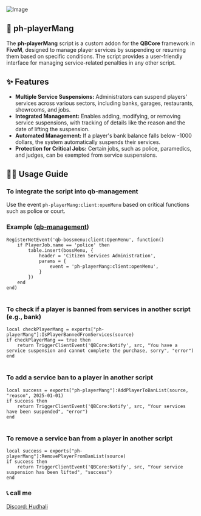 ![Image](https://cdn.discordapp.com/attachments/1345919818435526780/1345919819005825136/image.png?ex=68438b82&is=68423a02&hm=a81ed75f5c59bce916d7b1fe0554ddbf63f3c0199f84230238636d5f7382d49b&)


## 📁 ph-playerMang
The **ph-playerMang** script is a custom addon for the **QBCore** framework in **FiveM**, designed to manage player services by suspending or resuming them based on specific conditions. The script provides a user-friendly interface for managing service-related penalties in any other script.


## ✨ Features
- **Multiple Service Suspensions:** Administrators can suspend players' services across various sectors, including banks, garages, restaurants, showrooms, and jobs.
- **Integrated Management:** Enables adding, modifying, or removing service suspensions, with tracking of details like the reason and the date of lifting the suspension.
- **Automated Management:** If a player's bank balance falls below -1000 dollars, the system automatically suspends their services.
- **Protection for Critical Jobs:** Certain jobs, such as police, paramedics, and judges, can be exempted from service suspensions.


## 👨‍🏫 Usage Guide
### To integrate the script into qb-management
Use the event `ph-playerMang:client:openMenu` based on critical functions such as police or court.

### Example ([qb-management](https://github.com/qbcore-framework/qb-management/blob/3375d488002e098c0486ed203c5b955d45065bee/client/cl_boss.lua#L84))
```
RegisterNetEvent('qb-bossmenu:client:OpenMenu', function()
    if PlayerJob.name == 'police' then
        table.insert(bossMenu, {
            header = 'Citizen Services Administration',
            params = {
                event = 'ph-playerMang:client:openMenu',
            }
        })
    end
end)
```
#

### To check if a player is banned from services in another script (e.g., bank)
```
local checkPlayerMang = exports["ph-playerMang"]:IsPlayerBannedFromServices(source)
if checkPlayerMang == true then
    return TriggerClientEvent('QBCore:Notify', src, "You have a service suspension and cannot complete the purchase, sorry", "error")
end
```

#

### To add a service ban to a player in another script
```
local success = exports["ph-playerMang"]:AddPlayerToBanList(source, "reason", 2025-01-01)
if success then
    return TriggerClientEvent('QBCore:Notify', src, "Your services have been suspended", "error")
end
```

#

### To remove a service ban from a player in another script
```
local success = exports["ph-playerMang"]:RemovePlayerFromBanList(source)
if success then
    return TriggerClientEvent('QBCore:Notify', src, "Your service suspension has been lifted", "success")
end
```


### 📞 call me
[Discord: Hudhali](https://discord.com/users/927741280946094131)
